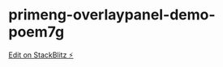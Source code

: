 # primeng-overlaypanel-demo-poem7g

[Edit on StackBlitz ⚡️](https://stackblitz.com/edit/primeng-overlaypanel-demo-poem7g)